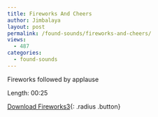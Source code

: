 ```yaml
---
title: Fireworks And Cheers
author: Jimbalaya
layout: post
permalink: /found-sounds/fireworks-and-cheers/
views:
  - 487
categories:
  - found-sounds
---
```


Fireworks followed by applause

Length: 00:25

<p><audio src='/audio/foundsounds/Fireworks3.aiff' preload='auto' /></p>

[Download Fireworks3][2]{: .radius .button}

 [2]: /audio/foundsounds/Fireworks3.aiff
